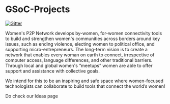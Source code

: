 # GSoC-Projects

[![Gitter](https://img.shields.io/badge/chat-on%20gitter-ff006f.svg?style=flat-square)](https://gitter.im/womensp2p/Lobby)

Women's P2P Network develops by-women, for-women connectivity tools to build and strengthen women's communities across borders around key issues, such as ending violence, electing women to political office, and supporting micro-entrepreneurs. The long-term vision is to create a network that enables every woman on earth to connect, irrespective of computer access, language differences, and other traditional barriers. Through local and global women's “meetups” women are able to offer support and assistance with collective goals.

We intend for this to be an inspiring and safe space where women-focused technologists can collaborate to build tools that connect the world’s women!

Do check our Ideas page
